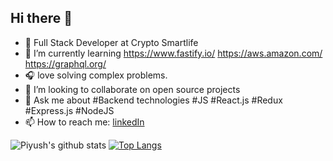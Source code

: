 
 <!-- **pr2897** is a ✨ _special_ ✨ repository because its `README.md` (this file) appears on your GitHub profile.-->

## Hi there 👋  



- 🔭 Full Stack Developer at Crypto Smartlife
- 🌱 I’m currently learning https://www.fastify.io/ https://aws.amazon.com/ https://graphql.org/
- 🎧 love solving complex problems.
- 👯 I’m looking to collaborate on open source projects
- 💬 Ask me about #Backend technologies #JS #React.js #Redux #Express.js #NodeJS
- 📫 How to reach me: [linkedIn](https://www.linkedin.com/in/piyushrajkhg/)



![Piyush's github stats](https://github-readme-stats.vercel.app/api?username=pr2897&theme=onedark&show_icons=true&bg_color=F9F9F9)    [![Top Langs](https://github-readme-stats.vercel.app/api/top-langs/?username=pr2897&show_icons=true&layout=compact&line_height=60)](https://github.com/pr2897)



  
